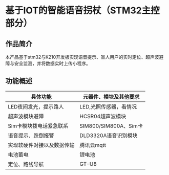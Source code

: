 # 基于IOT的智能语音拐杖（STM32主控部分）

## 作品简介

本产品基于stm32与K210开发板实现语音提示、盲人用户的实时定位、超声波避障与安全监测，并将数据实时上传小程序。

## 功能概述

| 具体功能                   | 元器件、模块及其他要求 |
| -------------------------- | ---------------------- |
| LED夜间发光，提示路人      | LED,光照传感器，看情况 |
| 超声波模块避障             | HCSR04超声波模块       |
| Sim卡模块拨电话紧急联系    | SIM800/SIM800A、Sim卡  |
| 语音提示、跌倒报警         | DLD3320A语音识别模块   |
| 实现软硬件对接以及数据传输  | 腾讯云mqtt             |
| 电池蓄电                  | 锂电池                 |
| 定位、路线导航             | GT-U8                  |
